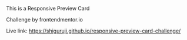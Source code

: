 This is a Responsive Preview Card

Challenge by frontendmentor.io

Live link: https://shiguruji.github.io/responsive-preview-card-challenge/

